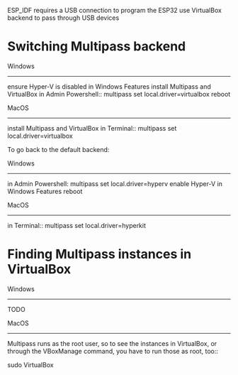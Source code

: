 ESP_IDF requires a USB connection to program the ESP32
use VirtualBox backend to pass through USB devices

Switching Multipass backend
===========================

Windows
_______

ensure Hyper-V is disabled in Windows Features
install Multipass and VirtualBox
in Admin Powershell::
  multipass set local.driver=virtualbox
reboot

MacOS
_____

install Multipass and VirtualBox
in Terminal::
  multipass set local.driver=virtualbox
  
  
To go back to the default backend:

Windows
_______

in Admin Powershell:
multipass set local.driver=hyperv
enable Hyper-V in Windows Features
reboot

MacOS
_____

in Terminal::
  multipass set local.driver=hyperkit
  
Finding Multipass instances in VirtualBox
=========================================

Windows
_______

TODO

MacOS
_____

Multipass runs as the root user, so to see the instances in VirtualBox, or through the VBoxManage command, you have to run those as root, too::

  sudo VirtualBox  

